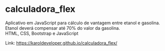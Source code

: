 # calculadora_flex

Aplicativo em JavaScript para cálculo de vantagem entre etanol e gasolina. <br>
Etanol deverá compensar até 70% do valor da gasolina. <br>
HTML, CSS, Bootstrap e JavaScript <br>

Link: https://karoldeveloper.github.io/calculadora_flex/
